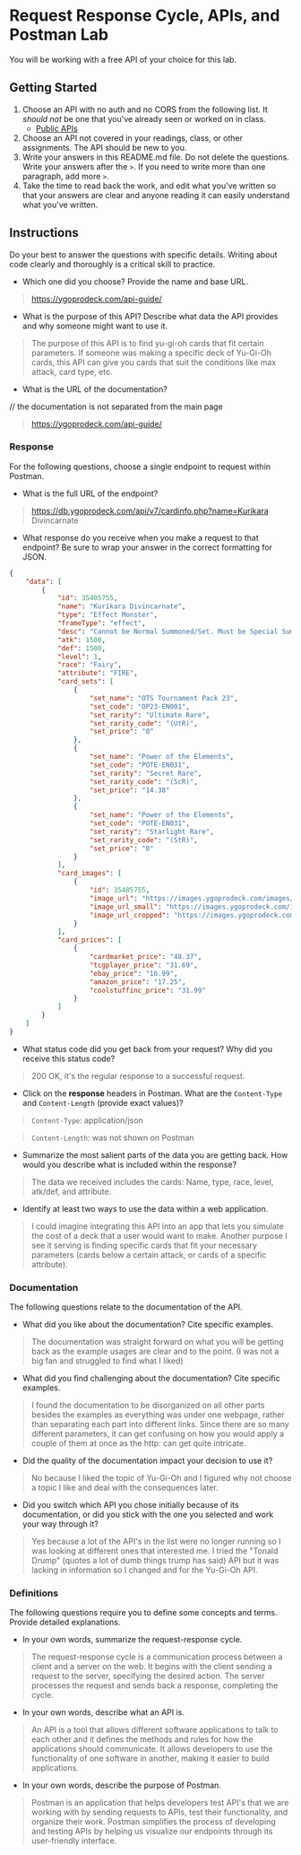 # Request Response Cycle, APIs, and Postman Lab

You will be working with a free API of your choice for this lab.

## Getting Started

1. Choose an API with no auth and no CORS from the following list. It _should not_ be one that you've already seen or worked on in class.
   - [Public APIs](https://github.com/public-apis/public-apis)
1. Choose an API not covered in your readings, class, or other assignments. The API should be new to you.
1. Write your answers in this README.md file. Do not delete the questions. Write your answers after the `>`. If you need to write more than one paragraph, add more `>`.
1. Take the time to read back the work, and edit what you've written so that your answers are clear and anyone reading it can easily understand what you've written.

## Instructions

Do your best to answer the questions with specific details. Writing about code clearly and thoroughly is a critical skill to practice.

- Which one did you choose? Provide the name and base URL.

> https://ygoprodeck.com/api-guide/

- What is the purpose of this API? Describe what data the API provides and why someone might want to use it.

> The purpose of this API is to find yu-gi-oh cards that fit certain parameters. If someone was making a specific deck of Yu-Gi-Oh cards, this API can give you cards that suit the conditions like max attack, card type, etc. 

- What is the URL of the documentation?

// the documentation is not separated from the main page
> https://ygoprodeck.com/api-guide/ 

### Response

For the following questions, choose a single endpoint to request within Postman.

- What is the full URL of the endpoint?

> https://db.ygoprodeck.com/api/v7/cardinfo.php?name=Kurikara Divincarnate

- What response do you receive when you make a request to that endpoint? Be sure to wrap your answer in the correct formatting for JSON.

```json
{
    "data": [
        {
            "id": 35405755,
            "name": "Kurikara Divincarnate",
            "type": "Effect Monster",
            "frameType": "effect",
            "desc": "Cannot be Normal Summoned/Set. Must be Special Summoned (from your hand) by Tributing all face-up monsters on the field that activated their effects this turn in your opponent's Monster Zone. Gains 1500 ATK for each monster Tributed to Special Summon this card. During your End Phase: You can target 1 monster in your opponent's GY; Special Summon it to your field. You can only use this effect of \"Kurikara Divincarnate\" once per turn.",
            "atk": 1500,
            "def": 1500,
            "level": 1,
            "race": "Fairy",
            "attribute": "FIRE",
            "card_sets": [
                {
                    "set_name": "OTS Tournament Pack 23",
                    "set_code": "OP23-EN001",
                    "set_rarity": "Ultimate Rare",
                    "set_rarity_code": "(UtR)",
                    "set_price": "0"
                },
                {
                    "set_name": "Power of the Elements",
                    "set_code": "POTE-EN031",
                    "set_rarity": "Secret Rare",
                    "set_rarity_code": "(ScR)",
                    "set_price": "14.38"
                },
                {
                    "set_name": "Power of the Elements",
                    "set_code": "POTE-EN031",
                    "set_rarity": "Starlight Rare",
                    "set_rarity_code": "(StR)",
                    "set_price": "0"
                }
            ],
            "card_images": [
                {
                    "id": 35405755,
                    "image_url": "https://images.ygoprodeck.com/images/cards/35405755.jpg",
                    "image_url_small": "https://images.ygoprodeck.com/images/cards_small/35405755.jpg",
                    "image_url_cropped": "https://images.ygoprodeck.com/images/cards_cropped/35405755.jpg"
                }
            ],
            "card_prices": [
                {
                    "cardmarket_price": "48.37",
                    "tcgplayer_price": "31.69",
                    "ebay_price": "16.99",
                    "amazon_price": "17.25",
                    "coolstuffinc_price": "31.99"
                }
            ]
        }
    ]
}

```

- What status code did you get back from your request? Why did you receive this status code?

> 200 OK, it's the regular response to a successful request.

- Click on the **response** headers in Postman. What are the `Content-Type` and `Content-Length` (provide exact values)?

> `Content-Type`: application/json

> `Content-Length`: was not shown on Postman

- Summarize the most salient parts of the data you are getting back. How would you describe what is included within the response?

> The data we received includes the cards: Name, type, race, level, atk/def, and attribute.

- Identify at least two ways to use the data within a web application.

> I could imagine integrating this API into an app that lets you simulate the cost of a deck that a user would want to make. Another purpose I see it serving is finding specific cards that fit your necessary parameters (cards below a certain attack, or cards of a specific attribute).

### Documentation

The following questions relate to the documentation of the API.

- What did you like about the documentation? Cite specific examples.

> The documentation was straight forward on what you will be getting back as the example usages are clear and to the point. (I was not a big fan and struggled to find what I liked)

- What did you find challenging about the documentation? Cite specific examples.

> I found the documentation to be disorganized on all other parts besides the examples as everything was under one webpage, rather than separating each part into different links. Since there are so many different parameters, it can get confusing on how you would apply a couple of them at once as the http: can get quite intricate.

- Did the quality of the documentation impact your decision to use it?

> No because I liked the topic of Yu-Gi-Oh and I figured why not choose a topic I like and deal with the consequences later.

- Did you switch which API you chose initially because of its documentation, or did you stick with the one you selected and work your way through it?

> Yes because a lot of the API's in the list were no longer running so I was looking at different ones that interested me. I tried the "Tonald Drump" (quotes a lot of dumb things trump has said) API but it was lacking in information so I changed and for the Yu-Gi-Oh API.

### Definitions

The following questions require you to define some concepts and terms. Provide detailed explanations.

- In your own words, summarize the request-response cycle.

> The request-response cycle is a communication process between a client and a server on the web. It begins with the client sending a request to the server, specifying the desired action. The server processes the request and sends back a response, completing the cycle.

- In your own words, describe what an API is.

> An API is a tool that allows different software applications to talk to each other and it defines the methods and rules for how the applications should communicate. It allows developers to use the functionality of one software in another, making it easier to build applications.

- In your own words, describe the purpose of Postman.

> Postman is an application that helps developers test API's that we are working with by sending requests to APIs, test their functionality, and organize their work. Postman simplifies the process of developing and testing APIs by helping us visualize our endpoints through its user-friendly interface.
